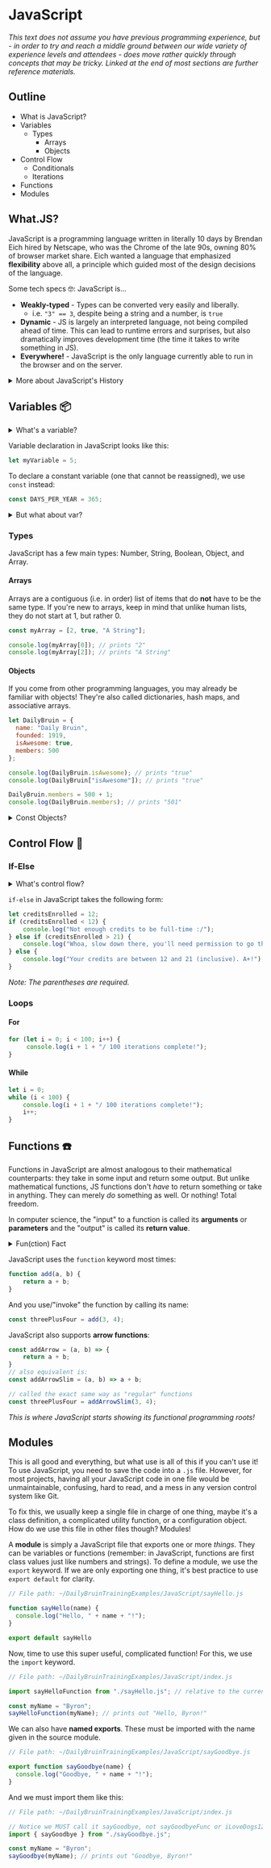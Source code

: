 # JavaScript

*This text does not assume you have previous programming experience, but - in order to try and reach a middle ground between our wide variety of experience levels and attendees - does move rather quickly through concepts that may be tricky. Linked at the end of most sections are further reference materials.*

## Outline

- What is JavaScript?
- Variables
  - Types
    - Arrays
    - Objects
- Control Flow
  - Conditionals
  - Iterations
- Functions
- Modules

## What.JS?

JavaScript is a programming language written in literally 10 days by Brendan Eich hired by Netscape, who was the Chrome of the late 90s, owning 80% of browser market share. Eich wanted a language that emphasized **flexibility** above all, a principle which guided most of the design decisions of the language.

Some tech specs :nerd_face:: JavaScript is...

- **Weakly-typed** - Types can be converted very easily and liberally.
  - i.e. `"3" == 3`, despite being a string and a number, is `true`
- **Dynamic** - JS is largely an interpreted language, not being compiled ahead of time. This can lead to runtime errors and surprises, but also dramatically improves development time (the time it takes to write something in JS).
- **Everywhere!** - JavaScript is the only language currently able to run in the browser and on the server.

<details>
  <summary>More about JavaScript's History</summary>
  JavaScript was originally titled "Mocha," a blatant reference to Java. This was because - believe it or not - Java was the new, trendy language of the late 90s and all the web developers were coming from that as their primary language. Because of this, Eich designed JavaScript to use Java's familiar <em>syntax</em> (curly braces, semi-colons, optional whitespace) while incorporating functional programming <em>features</em> (functions being first class (i.e. able to be assigned to a variable), prototypical inheritance (from Self, in contrast to class-based inheritance from Java), and dynamic typing). This allowed JavaScript to, while being far from perfect as you'll see in countless jokes over the Internet, last as long as it has. Maybe Eich knew what he was doing after all!
  <br>
  <br>
  Oh, and the name came from wanting to go past "Mocha" and literally just say "Java." Honesty is a virtue! The "script" comes from Netscape wanting to make it sound as least scary as possible as to attract the most programmers. It's not that scary old programming language Java! Why, this? It's just a scripting language. A little tiny script! (With JS files pushing 2 MB these days, we might laugh at this today.)
</details>

## Variables :package:

<details>
  <summary>What's a variable?</summary>
  A variable is just what it is in math: a particular unique name associated with a certain value. In algebra, you have x = 3 * 9 * 10 / 4. In computer science, you have the exact same thing! Think of a variable as a drawer. You put a label on the drawer, say "socks," and put anything you want into it. Ideally, it would indeed be socks! Now you have a nice organized place to put your socks. If you ever wanted to change up your sock collection, all you have to do is go into that drawer, take out some stuff, put in some stuff, and you're good! 
  <br>
  <br>
  Also! While we're at it, this is a good time to show the difference between a strongly- and weakly-typed language. A strongly-typed language - OCaml or Rust - will not let you put anything except socks in that drawer. No exceptions: not shoes, not tights, not even stockings. This drawer is <strong>strictly</strong> for socks, buddy. On the other hand, the more weakly-typed a language is, the more it will allow. A slightly weaker language - C or C++ - might allow stockings and tights, but definitely not shoes. An even weaker language - JavaScript - might allow practically anything: shoes, dogs, the CS professor who first ruined your GPA, etc.
</details>

Variable declaration in JavaScript looks like this:

```javascript
let myVariable = 5;
```

To declare a constant variable (one that cannot be reassigned), we use `const` instead:

```javascript
const DAYS_PER_YEAR = 365;
```

<details>
  <summary>But what about var?</summary>
  Sigh... must we? Fine, fine, if we must.
  <br>
  "var" assigns a variable which is <strong>globally</strong> scoped. This means that if you define a variable inside a function using var, when you exit the function that variable will still be valid. This gives the most flexibility and is the most appealing in the context of just writing smaller files to animate your website logo, but as JavaScript now handles your Social Security Number, bank statements, and entire life in its tragic little hands, we prefer to use "let" and "const" instead nowadays.
  <br>
  "let" assigns a variable which is <strong>block</strong> scoped. If you declare a variable inside a function using let, once you exit that function, it will no longer be valid. While less flexible and perhaps more annoying, this tends to produce more consistent results, which is exactly what you want on your server handling sensitive user data.
</details>

### Types

JavaScript has a few main types: Number, String, Boolean, Object, and Array.

#### Arrays

Arrays are a contiguous (i.e. in order) list of items that do **not** have to be the same type. If you're new to arrays, keep in mind that unlike human lists, they do not start at 1, but rather 0.

```javascript
const myArray = [2, true, "A String"];

console.log(myArray[0]); // prints "2"
console.log(myArray[2]); // prints "A String"
```

#### Objects

If you come from other programming languages, you may already be familiar with objects! They're also called dictionaries, hash maps, and associative arrays.

```javascript
let DailyBruin = {
  name: "Daily Bruin",
  founded: 1919,
  isAwesome: true,
  members: 500
};

console.log(DailyBruin.isAwesome); // prints "true"
console.log(DailyBruin["isAwesome"]); // prints "true"

DailyBruin.members = 500 + 1;
console.log(DailyBruin.members); // prints "501"
```

<details>
  <summary>Const Objects?</summary>
  If you are particularly observant, you may have noticed we declared the DailyBruin object above with "let" instead of "const." This was, in fact, totally unimportant and the only reason we did it is to avoid confusion about "const." But if you're really curious: buckle up!
  <br>
  "const" as noted above prevents <em>reassignment</em>, but actually totally allows <em>mutation</em>. However, the only time that difference is ever visible is with Objects (Arrays are a sub-type of Object). Mutating a number or string or boolean is the same as reassigning it (i.e. reassigning a variable from "true" to "false" is the same exact thing as changing it from "true" to "false"), however reassigning an Object is not the same thing as mutating it.
  <br>
  For example, if we actually did declare the Object above with "const," we could still totally do <pre>DailyBruin.members = 500 + 1;</pre> because this is <em>mutation</em>. We are not changing what DailyBruin refers to, we are merely changing the value of one of its properties. Go ahead! Try it yourself. However, we could <em>not</em> do <pre>
  DailyBruin = {
    members: 501
  };
  </pre> because that would be reassignment. In practice, you could change every single property of a supposedly "const" Object until it no longer resembles its original form. If you're looking to prevent this, look into <a href="https://developer.mozilla.org/en-US/docs/Web/JavaScript/Reference/Global_Objects/Object/freeze">Object.freeze()</a> instead.
</details>



## Control Flow :arrows_counterclockwise:

### If-Else

<details>
  <summary>What's control flow?</summary>
  Great question! Control flow is basically the fancy word for "if this, then that." Very rarely will a program do the same exact thing with all the input it ever gets under any circumstances. 99.9% of the time, you want to say "OK, computer, IF this one thing is true, then do this, OTHERWISE, just do that." Except instead of otherwise, we say else probably because it's shorter. 
  Every programming language will have some concept of control flow and usually the syntax is fairly similar.
</details>

`if-else` in JavaScript takes the following form:

```javascript
let creditsEnrolled = 12;
if (creditsEnrolled < 12) {
    console.log("Not enough credits to be full-time :/");
} else if (creditsEnrolled > 21) {
    console.log("Whoa, slow down there, you'll need permission to go that hard.");
} else {
    console.log("Your credits are between 12 and 21 (inclusive). A+!");
}
```

*Note: The parentheses are required.*

### Loops

#### For

```javascript
for (let i = 0; i < 100; i++) {
     console.log(i + 1 + "/ 100 iterations complete!");
}
```



#### While

```javascript
let i = 0;
while (i < 100) {
    console.log(i + 1 + "/ 100 iterations complete!");
    i++;
}
```



## Functions :phone:

Functions in JavaScript are almost analogous to their mathematical counterparts: they take in some input and return some output. But unlike mathematical functions, JS functions don't *have* to return something or take in anything. They can merely *do* something as well. Or nothing! Total freedom.

In computer science, the "input" to a function is called its **arguments** or **parameters** and the "output" is called its **return value**.

<details>
  <summary>Fun(ction) Fact</summary>
  Technically, the annotations for the input a function accepts (i.e. two integers, or a floating point value and a string, with an optional boolean) are called the "parameters", while the actual passed-in values are the "arguments."
</details>

JavaScript uses the `function` keyword most times:

```javascript
function add(a, b) {
    return a + b;
}
```

And you use/"invoke" the function by calling its name:

```javascript
const threePlusFour = add(3, 4);
```

JavaScript also supports **arrow functions**:

```javascript
const addArrow = (a, b) => {
    return a + b;
}
// also equivalent is:
const addArrowSlim = (a, b) => a + b;

// called the exact same way as "regular" functions
const threePlusFour = addArrowSlim(3, 4);
```

*This is where JavaScript starts showing its functional programming roots!*

## Modules

This is all good and everything, but what use is all of this if you can't use it! To use JavaScript, you need to save the code into a `.js` file. However, for most projects, having all your JavaScript code in one file would be unmaintainable, confusing, hard to read, and a mess in any version control system like Git. 

To fix this, we usually keep a single file in charge of one thing, maybe it's a class definition, a complicated utility function, or a configuration object. How do we use this file in other files though? Modules!

A **module** is simply a JavaScript file that exports one or more *things*. They can be variables or functions (remember: in JavaScript, functions are first class values just like numbers and strings). To define a module, we use the `export` keyword. If we are only exporting one thing, it's best practice to use `export default` for clarity.

```javascript
// File path: ~/DailyBruinTrainingExamples/JavaScript/sayHello.js

function sayHello(name) {
  console.log("Hello, " + name + "!");
}

export default sayHello
```

Now, time to use this super useful, complicated function! For this, we use the `import` keyword.

```javascript
// File path: ~/DailyBruinTrainingExamples/JavaScript/index.js

import sayHelloFunction from "./sayHello.js"; // relative to the current directory "JavaScript"

const myName = "Byron";
sayHelloFunction(myName); // prints out "Hello, Byron!"
```

We can also have **named exports**. These must be imported with the name given in the source module.

```javascript
// File path: ~/DailyBruinTrainingExamples/JavaScript/sayGoodbye.js

export function sayGoodbye(name) {
  console.log("Goodbye, " + name + "!");
}
```

And we must import them like this:

```javascript
// File path: ~/DailyBruinTrainingExamples/JavaScript/index.js

// Notice we MUST call it sayGoodbye, not sayGoodbyeFunc or iLoveDogs123
import { sayGoodbye } from "./sayGoodbye.js";

const myName = "Byron";
sayGoodbye(myName); // prints out "Goodbye, Byron!"
```

